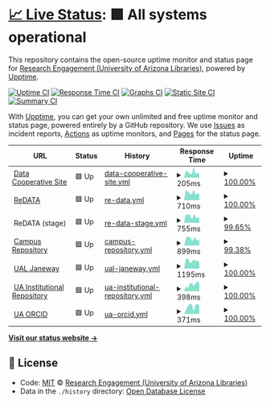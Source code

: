 # [📈 Live Status](https://UAL-RE.github.io/uptime): <!--live status--> **🟩 All systems operational**

This repository contains the open-source uptime monitor and status page for [Research Engagement (University of Arizona Libraries)](https://new.library.arizona.edu/departments/odis), powered by [Upptime](https://github.com/upptime/upptime).

[![Uptime CI](https://github.com/koj-co/upptime/workflows/Uptime%20CI/badge.svg)](https://github.com/koj-co/upptime/actions?query=workflow%3A%22Uptime+CI%22)
[![Response Time CI](https://github.com/koj-co/upptime/workflows/Response%20Time%20CI/badge.svg)](https://github.com/koj-co/upptime/actions?query=workflow%3A%22Response+Time+CI%22)
[![Graphs CI](https://github.com/koj-co/upptime/workflows/Graphs%20CI/badge.svg)](https://github.com/koj-co/upptime/actions?query=workflow%3A%22Graphs+CI%22)
[![Static Site CI](https://github.com/koj-co/upptime/workflows/Static%20Site%20CI/badge.svg)](https://github.com/koj-co/upptime/actions?query=workflow%3A%22Static+Site+CI%22)
[![Summary CI](https://github.com/koj-co/upptime/workflows/Summary%20CI/badge.svg)](https://github.com/koj-co/upptime/actions?query=workflow%3A%22Summary+CI%22)

With [Upptime](https://upptime.js.org), you can get your own unlimited and free uptime monitor and status page, powered entirely by a GitHub repository. We use [Issues](https://github.com/UAL-RE/uptime/issues) as incident reports, [Actions](https://github.com/UAL-RE/uptime/actions) as uptime monitors, and [Pages](https://UAL-RE.github.io/uptime) for the status page.

<!--start: status pages-->
<!-- This summary is generated by Upptime (https://github.com/upptime/upptime) -->
<!-- Do not edit this manually, your changes will be overwritten -->
<!-- prettier-ignore -->
| URL | Status | History | Response Time | Uptime |
| --- | ------ | ------- | ------------- | ------ |
| <img alt="" src="https://favicons.githubusercontent.com/data.library.arizona.edu" height="13"> [Data Cooperative Site](https://data.library.arizona.edu) | 🟩 Up | [data-cooperative-site.yml](https://github.com/UAL-RE/uptime/commits/HEAD/history/data-cooperative-site.yml) | <details><summary><img alt="Response time graph" src="./graphs/data-cooperative-site/response-time-week.png" height="20"> 205ms</summary><br><a href="https://UAL-RE.github.io/uptime/history/data-cooperative-site"><img alt="Response time 203" src="https://img.shields.io/endpoint?url=https%3A%2F%2Fraw.githubusercontent.com%2FUAL-RE%2Fuptime%2FHEAD%2Fapi%2Fdata-cooperative-site%2Fresponse-time.json"></a><br><a href="https://UAL-RE.github.io/uptime/history/data-cooperative-site"><img alt="24-hour response time 128" src="https://img.shields.io/endpoint?url=https%3A%2F%2Fraw.githubusercontent.com%2FUAL-RE%2Fuptime%2FHEAD%2Fapi%2Fdata-cooperative-site%2Fresponse-time-day.json"></a><br><a href="https://UAL-RE.github.io/uptime/history/data-cooperative-site"><img alt="7-day response time 205" src="https://img.shields.io/endpoint?url=https%3A%2F%2Fraw.githubusercontent.com%2FUAL-RE%2Fuptime%2FHEAD%2Fapi%2Fdata-cooperative-site%2Fresponse-time-week.json"></a><br><a href="https://UAL-RE.github.io/uptime/history/data-cooperative-site"><img alt="30-day response time 218" src="https://img.shields.io/endpoint?url=https%3A%2F%2Fraw.githubusercontent.com%2FUAL-RE%2Fuptime%2FHEAD%2Fapi%2Fdata-cooperative-site%2Fresponse-time-month.json"></a><br><a href="https://UAL-RE.github.io/uptime/history/data-cooperative-site"><img alt="1-year response time 202" src="https://img.shields.io/endpoint?url=https%3A%2F%2Fraw.githubusercontent.com%2FUAL-RE%2Fuptime%2FHEAD%2Fapi%2Fdata-cooperative-site%2Fresponse-time-year.json"></a></details> | <details><summary><a href="https://UAL-RE.github.io/uptime/history/data-cooperative-site">100.00%</a></summary><a href="https://UAL-RE.github.io/uptime/history/data-cooperative-site"><img alt="All-time uptime 99.99%" src="https://img.shields.io/endpoint?url=https%3A%2F%2Fraw.githubusercontent.com%2FUAL-RE%2Fuptime%2FHEAD%2Fapi%2Fdata-cooperative-site%2Fuptime.json"></a><br><a href="https://UAL-RE.github.io/uptime/history/data-cooperative-site"><img alt="24-hour uptime 100.00%" src="https://img.shields.io/endpoint?url=https%3A%2F%2Fraw.githubusercontent.com%2FUAL-RE%2Fuptime%2FHEAD%2Fapi%2Fdata-cooperative-site%2Fuptime-day.json"></a><br><a href="https://UAL-RE.github.io/uptime/history/data-cooperative-site"><img alt="7-day uptime 100.00%" src="https://img.shields.io/endpoint?url=https%3A%2F%2Fraw.githubusercontent.com%2FUAL-RE%2Fuptime%2FHEAD%2Fapi%2Fdata-cooperative-site%2Fuptime-week.json"></a><br><a href="https://UAL-RE.github.io/uptime/history/data-cooperative-site"><img alt="30-day uptime 99.95%" src="https://img.shields.io/endpoint?url=https%3A%2F%2Fraw.githubusercontent.com%2FUAL-RE%2Fuptime%2FHEAD%2Fapi%2Fdata-cooperative-site%2Fuptime-month.json"></a><br><a href="https://UAL-RE.github.io/uptime/history/data-cooperative-site"><img alt="1-year uptime 99.99%" src="https://img.shields.io/endpoint?url=https%3A%2F%2Fraw.githubusercontent.com%2FUAL-RE%2Fuptime%2FHEAD%2Fapi%2Fdata-cooperative-site%2Fuptime-year.json"></a></details>
| <img alt="" src="https://favicons.githubusercontent.com/arizona.figshare.com" height="13"> [ReDATA](https://arizona.figshare.com) | 🟩 Up | [re-data.yml](https://github.com/UAL-RE/uptime/commits/HEAD/history/re-data.yml) | <details><summary><img alt="Response time graph" src="./graphs/re-data/response-time-week.png" height="20"> 710ms</summary><br><a href="https://UAL-RE.github.io/uptime/history/re-data"><img alt="Response time 772" src="https://img.shields.io/endpoint?url=https%3A%2F%2Fraw.githubusercontent.com%2FUAL-RE%2Fuptime%2FHEAD%2Fapi%2Fre-data%2Fresponse-time.json"></a><br><a href="https://UAL-RE.github.io/uptime/history/re-data"><img alt="24-hour response time 829" src="https://img.shields.io/endpoint?url=https%3A%2F%2Fraw.githubusercontent.com%2FUAL-RE%2Fuptime%2FHEAD%2Fapi%2Fre-data%2Fresponse-time-day.json"></a><br><a href="https://UAL-RE.github.io/uptime/history/re-data"><img alt="7-day response time 710" src="https://img.shields.io/endpoint?url=https%3A%2F%2Fraw.githubusercontent.com%2FUAL-RE%2Fuptime%2FHEAD%2Fapi%2Fre-data%2Fresponse-time-week.json"></a><br><a href="https://UAL-RE.github.io/uptime/history/re-data"><img alt="30-day response time 818" src="https://img.shields.io/endpoint?url=https%3A%2F%2Fraw.githubusercontent.com%2FUAL-RE%2Fuptime%2FHEAD%2Fapi%2Fre-data%2Fresponse-time-month.json"></a><br><a href="https://UAL-RE.github.io/uptime/history/re-data"><img alt="1-year response time 776" src="https://img.shields.io/endpoint?url=https%3A%2F%2Fraw.githubusercontent.com%2FUAL-RE%2Fuptime%2FHEAD%2Fapi%2Fre-data%2Fresponse-time-year.json"></a></details> | <details><summary><a href="https://UAL-RE.github.io/uptime/history/re-data">100.00%</a></summary><a href="https://UAL-RE.github.io/uptime/history/re-data"><img alt="All-time uptime 99.97%" src="https://img.shields.io/endpoint?url=https%3A%2F%2Fraw.githubusercontent.com%2FUAL-RE%2Fuptime%2FHEAD%2Fapi%2Fre-data%2Fuptime.json"></a><br><a href="https://UAL-RE.github.io/uptime/history/re-data"><img alt="24-hour uptime 100.00%" src="https://img.shields.io/endpoint?url=https%3A%2F%2Fraw.githubusercontent.com%2FUAL-RE%2Fuptime%2FHEAD%2Fapi%2Fre-data%2Fuptime-day.json"></a><br><a href="https://UAL-RE.github.io/uptime/history/re-data"><img alt="7-day uptime 100.00%" src="https://img.shields.io/endpoint?url=https%3A%2F%2Fraw.githubusercontent.com%2FUAL-RE%2Fuptime%2FHEAD%2Fapi%2Fre-data%2Fuptime-week.json"></a><br><a href="https://UAL-RE.github.io/uptime/history/re-data"><img alt="30-day uptime 100.00%" src="https://img.shields.io/endpoint?url=https%3A%2F%2Fraw.githubusercontent.com%2FUAL-RE%2Fuptime%2FHEAD%2Fapi%2Fre-data%2Fuptime-month.json"></a><br><a href="https://UAL-RE.github.io/uptime/history/re-data"><img alt="1-year uptime 100.00%" src="https://img.shields.io/endpoint?url=https%3A%2F%2Fraw.githubusercontent.com%2FUAL-RE%2Fuptime%2FHEAD%2Fapi%2Fre-data%2Fuptime-year.json"></a></details>
| <img alt="" src="https://favicons.githubusercontent.com/null" height="13"> ReDATA (stage) | 🟩 Up | [re-data-stage.yml](https://github.com/UAL-RE/uptime/commits/HEAD/history/re-data-stage.yml) | <details><summary><img alt="Response time graph" src="./graphs/re-data-stage/response-time-week.png" height="20"> 755ms</summary><br><a href="https://UAL-RE.github.io/uptime/history/re-data-stage"><img alt="Response time 798" src="https://img.shields.io/endpoint?url=https%3A%2F%2Fraw.githubusercontent.com%2FUAL-RE%2Fuptime%2FHEAD%2Fapi%2Fre-data-stage%2Fresponse-time.json"></a><br><a href="https://UAL-RE.github.io/uptime/history/re-data-stage"><img alt="24-hour response time 889" src="https://img.shields.io/endpoint?url=https%3A%2F%2Fraw.githubusercontent.com%2FUAL-RE%2Fuptime%2FHEAD%2Fapi%2Fre-data-stage%2Fresponse-time-day.json"></a><br><a href="https://UAL-RE.github.io/uptime/history/re-data-stage"><img alt="7-day response time 755" src="https://img.shields.io/endpoint?url=https%3A%2F%2Fraw.githubusercontent.com%2FUAL-RE%2Fuptime%2FHEAD%2Fapi%2Fre-data-stage%2Fresponse-time-week.json"></a><br><a href="https://UAL-RE.github.io/uptime/history/re-data-stage"><img alt="30-day response time 839" src="https://img.shields.io/endpoint?url=https%3A%2F%2Fraw.githubusercontent.com%2FUAL-RE%2Fuptime%2FHEAD%2Fapi%2Fre-data-stage%2Fresponse-time-month.json"></a><br><a href="https://UAL-RE.github.io/uptime/history/re-data-stage"><img alt="1-year response time 820" src="https://img.shields.io/endpoint?url=https%3A%2F%2Fraw.githubusercontent.com%2FUAL-RE%2Fuptime%2FHEAD%2Fapi%2Fre-data-stage%2Fresponse-time-year.json"></a></details> | <details><summary><a href="https://UAL-RE.github.io/uptime/history/re-data-stage">99.65%</a></summary><a href="https://UAL-RE.github.io/uptime/history/re-data-stage"><img alt="All-time uptime 99.78%" src="https://img.shields.io/endpoint?url=https%3A%2F%2Fraw.githubusercontent.com%2FUAL-RE%2Fuptime%2FHEAD%2Fapi%2Fre-data-stage%2Fuptime.json"></a><br><a href="https://UAL-RE.github.io/uptime/history/re-data-stage"><img alt="24-hour uptime 100.00%" src="https://img.shields.io/endpoint?url=https%3A%2F%2Fraw.githubusercontent.com%2FUAL-RE%2Fuptime%2FHEAD%2Fapi%2Fre-data-stage%2Fuptime-day.json"></a><br><a href="https://UAL-RE.github.io/uptime/history/re-data-stage"><img alt="7-day uptime 99.65%" src="https://img.shields.io/endpoint?url=https%3A%2F%2Fraw.githubusercontent.com%2FUAL-RE%2Fuptime%2FHEAD%2Fapi%2Fre-data-stage%2Fuptime-week.json"></a><br><a href="https://UAL-RE.github.io/uptime/history/re-data-stage"><img alt="30-day uptime 99.92%" src="https://img.shields.io/endpoint?url=https%3A%2F%2Fraw.githubusercontent.com%2FUAL-RE%2Fuptime%2FHEAD%2Fapi%2Fre-data-stage%2Fuptime-month.json"></a><br><a href="https://UAL-RE.github.io/uptime/history/re-data-stage"><img alt="1-year uptime 99.99%" src="https://img.shields.io/endpoint?url=https%3A%2F%2Fraw.githubusercontent.com%2FUAL-RE%2Fuptime%2FHEAD%2Fapi%2Fre-data-stage%2Fuptime-year.json"></a></details>
| <img alt="" src="https://favicons.githubusercontent.com/repository.arizona.edu" height="13"> [Campus Repository](https://repository.arizona.edu/) | 🟩 Up | [campus-repository.yml](https://github.com/UAL-RE/uptime/commits/HEAD/history/campus-repository.yml) | <details><summary><img alt="Response time graph" src="./graphs/campus-repository/response-time-week.png" height="20"> 899ms</summary><br><a href="https://UAL-RE.github.io/uptime/history/campus-repository"><img alt="Response time 1178" src="https://img.shields.io/endpoint?url=https%3A%2F%2Fraw.githubusercontent.com%2FUAL-RE%2Fuptime%2FHEAD%2Fapi%2Fcampus-repository%2Fresponse-time.json"></a><br><a href="https://UAL-RE.github.io/uptime/history/campus-repository"><img alt="24-hour response time 1062" src="https://img.shields.io/endpoint?url=https%3A%2F%2Fraw.githubusercontent.com%2FUAL-RE%2Fuptime%2FHEAD%2Fapi%2Fcampus-repository%2Fresponse-time-day.json"></a><br><a href="https://UAL-RE.github.io/uptime/history/campus-repository"><img alt="7-day response time 899" src="https://img.shields.io/endpoint?url=https%3A%2F%2Fraw.githubusercontent.com%2FUAL-RE%2Fuptime%2FHEAD%2Fapi%2Fcampus-repository%2Fresponse-time-week.json"></a><br><a href="https://UAL-RE.github.io/uptime/history/campus-repository"><img alt="30-day response time 1167" src="https://img.shields.io/endpoint?url=https%3A%2F%2Fraw.githubusercontent.com%2FUAL-RE%2Fuptime%2FHEAD%2Fapi%2Fcampus-repository%2Fresponse-time-month.json"></a><br><a href="https://UAL-RE.github.io/uptime/history/campus-repository"><img alt="1-year response time 1226" src="https://img.shields.io/endpoint?url=https%3A%2F%2Fraw.githubusercontent.com%2FUAL-RE%2Fuptime%2FHEAD%2Fapi%2Fcampus-repository%2Fresponse-time-year.json"></a></details> | <details><summary><a href="https://UAL-RE.github.io/uptime/history/campus-repository">99.38%</a></summary><a href="https://UAL-RE.github.io/uptime/history/campus-repository"><img alt="All-time uptime 99.76%" src="https://img.shields.io/endpoint?url=https%3A%2F%2Fraw.githubusercontent.com%2FUAL-RE%2Fuptime%2FHEAD%2Fapi%2Fcampus-repository%2Fuptime.json"></a><br><a href="https://UAL-RE.github.io/uptime/history/campus-repository"><img alt="24-hour uptime 100.00%" src="https://img.shields.io/endpoint?url=https%3A%2F%2Fraw.githubusercontent.com%2FUAL-RE%2Fuptime%2FHEAD%2Fapi%2Fcampus-repository%2Fuptime-day.json"></a><br><a href="https://UAL-RE.github.io/uptime/history/campus-repository"><img alt="7-day uptime 99.38%" src="https://img.shields.io/endpoint?url=https%3A%2F%2Fraw.githubusercontent.com%2FUAL-RE%2Fuptime%2FHEAD%2Fapi%2Fcampus-repository%2Fuptime-week.json"></a><br><a href="https://UAL-RE.github.io/uptime/history/campus-repository"><img alt="30-day uptime 99.59%" src="https://img.shields.io/endpoint?url=https%3A%2F%2Fraw.githubusercontent.com%2FUAL-RE%2Fuptime%2FHEAD%2Fapi%2Fcampus-repository%2Fuptime-month.json"></a><br><a href="https://UAL-RE.github.io/uptime/history/campus-repository"><img alt="1-year uptime 99.62%" src="https://img.shields.io/endpoint?url=https%3A%2F%2Fraw.githubusercontent.com%2FUAL-RE%2Fuptime%2FHEAD%2Fapi%2Fcampus-repository%2Fuptime-year.json"></a></details>
| <img alt="" src="https://favicons.githubusercontent.com/journals.librarypublishing.arizona.edu" height="13"> [UAL Janeway](https://journals.librarypublishing.arizona.edu/) | 🟩 Up | [ual-janeway.yml](https://github.com/UAL-RE/uptime/commits/HEAD/history/ual-janeway.yml) | <details><summary><img alt="Response time graph" src="./graphs/ual-janeway/response-time-week.png" height="20"> 1195ms</summary><br><a href="https://UAL-RE.github.io/uptime/history/ual-janeway"><img alt="Response time 1190" src="https://img.shields.io/endpoint?url=https%3A%2F%2Fraw.githubusercontent.com%2FUAL-RE%2Fuptime%2FHEAD%2Fapi%2Fual-janeway%2Fresponse-time.json"></a><br><a href="https://UAL-RE.github.io/uptime/history/ual-janeway"><img alt="24-hour response time 1212" src="https://img.shields.io/endpoint?url=https%3A%2F%2Fraw.githubusercontent.com%2FUAL-RE%2Fuptime%2FHEAD%2Fapi%2Fual-janeway%2Fresponse-time-day.json"></a><br><a href="https://UAL-RE.github.io/uptime/history/ual-janeway"><img alt="7-day response time 1195" src="https://img.shields.io/endpoint?url=https%3A%2F%2Fraw.githubusercontent.com%2FUAL-RE%2Fuptime%2FHEAD%2Fapi%2Fual-janeway%2Fresponse-time-week.json"></a><br><a href="https://UAL-RE.github.io/uptime/history/ual-janeway"><img alt="30-day response time 1165" src="https://img.shields.io/endpoint?url=https%3A%2F%2Fraw.githubusercontent.com%2FUAL-RE%2Fuptime%2FHEAD%2Fapi%2Fual-janeway%2Fresponse-time-month.json"></a><br><a href="https://UAL-RE.github.io/uptime/history/ual-janeway"><img alt="1-year response time 1123" src="https://img.shields.io/endpoint?url=https%3A%2F%2Fraw.githubusercontent.com%2FUAL-RE%2Fuptime%2FHEAD%2Fapi%2Fual-janeway%2Fresponse-time-year.json"></a></details> | <details><summary><a href="https://UAL-RE.github.io/uptime/history/ual-janeway">100.00%</a></summary><a href="https://UAL-RE.github.io/uptime/history/ual-janeway"><img alt="All-time uptime 99.98%" src="https://img.shields.io/endpoint?url=https%3A%2F%2Fraw.githubusercontent.com%2FUAL-RE%2Fuptime%2FHEAD%2Fapi%2Fual-janeway%2Fuptime.json"></a><br><a href="https://UAL-RE.github.io/uptime/history/ual-janeway"><img alt="24-hour uptime 100.00%" src="https://img.shields.io/endpoint?url=https%3A%2F%2Fraw.githubusercontent.com%2FUAL-RE%2Fuptime%2FHEAD%2Fapi%2Fual-janeway%2Fuptime-day.json"></a><br><a href="https://UAL-RE.github.io/uptime/history/ual-janeway"><img alt="7-day uptime 100.00%" src="https://img.shields.io/endpoint?url=https%3A%2F%2Fraw.githubusercontent.com%2FUAL-RE%2Fuptime%2FHEAD%2Fapi%2Fual-janeway%2Fuptime-week.json"></a><br><a href="https://UAL-RE.github.io/uptime/history/ual-janeway"><img alt="30-day uptime 99.98%" src="https://img.shields.io/endpoint?url=https%3A%2F%2Fraw.githubusercontent.com%2FUAL-RE%2Fuptime%2FHEAD%2Fapi%2Fual-janeway%2Fuptime-month.json"></a><br><a href="https://UAL-RE.github.io/uptime/history/ual-janeway"><img alt="1-year uptime 99.97%" src="https://img.shields.io/endpoint?url=https%3A%2F%2Fraw.githubusercontent.com%2FUAL-RE%2Fuptime%2FHEAD%2Fapi%2Fual-janeway%2Fuptime-year.json"></a></details>
| <img alt="" src="https://favicons.githubusercontent.com/uair.library.arizona.edu" height="13"> [UA Institutional Repository](https://uair.library.arizona.edu/) | 🟩 Up | [ua-institutional-repository.yml](https://github.com/UAL-RE/uptime/commits/HEAD/history/ua-institutional-repository.yml) | <details><summary><img alt="Response time graph" src="./graphs/ua-institutional-repository/response-time-week.png" height="20"> 398ms</summary><br><a href="https://UAL-RE.github.io/uptime/history/ua-institutional-repository"><img alt="Response time 414" src="https://img.shields.io/endpoint?url=https%3A%2F%2Fraw.githubusercontent.com%2FUAL-RE%2Fuptime%2FHEAD%2Fapi%2Fua-institutional-repository%2Fresponse-time.json"></a><br><a href="https://UAL-RE.github.io/uptime/history/ua-institutional-repository"><img alt="24-hour response time 306" src="https://img.shields.io/endpoint?url=https%3A%2F%2Fraw.githubusercontent.com%2FUAL-RE%2Fuptime%2FHEAD%2Fapi%2Fua-institutional-repository%2Fresponse-time-day.json"></a><br><a href="https://UAL-RE.github.io/uptime/history/ua-institutional-repository"><img alt="7-day response time 398" src="https://img.shields.io/endpoint?url=https%3A%2F%2Fraw.githubusercontent.com%2FUAL-RE%2Fuptime%2FHEAD%2Fapi%2Fua-institutional-repository%2Fresponse-time-week.json"></a><br><a href="https://UAL-RE.github.io/uptime/history/ua-institutional-repository"><img alt="30-day response time 402" src="https://img.shields.io/endpoint?url=https%3A%2F%2Fraw.githubusercontent.com%2FUAL-RE%2Fuptime%2FHEAD%2Fapi%2Fua-institutional-repository%2Fresponse-time-month.json"></a><br><a href="https://UAL-RE.github.io/uptime/history/ua-institutional-repository"><img alt="1-year response time 413" src="https://img.shields.io/endpoint?url=https%3A%2F%2Fraw.githubusercontent.com%2FUAL-RE%2Fuptime%2FHEAD%2Fapi%2Fua-institutional-repository%2Fresponse-time-year.json"></a></details> | <details><summary><a href="https://UAL-RE.github.io/uptime/history/ua-institutional-repository">100.00%</a></summary><a href="https://UAL-RE.github.io/uptime/history/ua-institutional-repository"><img alt="All-time uptime 96.36%" src="https://img.shields.io/endpoint?url=https%3A%2F%2Fraw.githubusercontent.com%2FUAL-RE%2Fuptime%2FHEAD%2Fapi%2Fua-institutional-repository%2Fuptime.json"></a><br><a href="https://UAL-RE.github.io/uptime/history/ua-institutional-repository"><img alt="24-hour uptime 100.00%" src="https://img.shields.io/endpoint?url=https%3A%2F%2Fraw.githubusercontent.com%2FUAL-RE%2Fuptime%2FHEAD%2Fapi%2Fua-institutional-repository%2Fuptime-day.json"></a><br><a href="https://UAL-RE.github.io/uptime/history/ua-institutional-repository"><img alt="7-day uptime 100.00%" src="https://img.shields.io/endpoint?url=https%3A%2F%2Fraw.githubusercontent.com%2FUAL-RE%2Fuptime%2FHEAD%2Fapi%2Fua-institutional-repository%2Fuptime-week.json"></a><br><a href="https://UAL-RE.github.io/uptime/history/ua-institutional-repository"><img alt="30-day uptime 99.94%" src="https://img.shields.io/endpoint?url=https%3A%2F%2Fraw.githubusercontent.com%2FUAL-RE%2Fuptime%2FHEAD%2Fapi%2Fua-institutional-repository%2Fuptime-month.json"></a><br><a href="https://UAL-RE.github.io/uptime/history/ua-institutional-repository"><img alt="1-year uptime 94.30%" src="https://img.shields.io/endpoint?url=https%3A%2F%2Fraw.githubusercontent.com%2FUAL-RE%2Fuptime%2FHEAD%2Fapi%2Fua-institutional-repository%2Fuptime-year.json"></a></details>
| <img alt="" src="https://favicons.githubusercontent.com/orcid.arizona.edu" height="13"> [UA ORCID](https://orcid.arizona.edu) | 🟩 Up | [ua-orcid.yml](https://github.com/UAL-RE/uptime/commits/HEAD/history/ua-orcid.yml) | <details><summary><img alt="Response time graph" src="./graphs/ua-orcid/response-time-week.png" height="20"> 371ms</summary><br><a href="https://UAL-RE.github.io/uptime/history/ua-orcid"><img alt="Response time 357" src="https://img.shields.io/endpoint?url=https%3A%2F%2Fraw.githubusercontent.com%2FUAL-RE%2Fuptime%2FHEAD%2Fapi%2Fua-orcid%2Fresponse-time.json"></a><br><a href="https://UAL-RE.github.io/uptime/history/ua-orcid"><img alt="24-hour response time 222" src="https://img.shields.io/endpoint?url=https%3A%2F%2Fraw.githubusercontent.com%2FUAL-RE%2Fuptime%2FHEAD%2Fapi%2Fua-orcid%2Fresponse-time-day.json"></a><br><a href="https://UAL-RE.github.io/uptime/history/ua-orcid"><img alt="7-day response time 371" src="https://img.shields.io/endpoint?url=https%3A%2F%2Fraw.githubusercontent.com%2FUAL-RE%2Fuptime%2FHEAD%2Fapi%2Fua-orcid%2Fresponse-time-week.json"></a><br><a href="https://UAL-RE.github.io/uptime/history/ua-orcid"><img alt="30-day response time 323" src="https://img.shields.io/endpoint?url=https%3A%2F%2Fraw.githubusercontent.com%2FUAL-RE%2Fuptime%2FHEAD%2Fapi%2Fua-orcid%2Fresponse-time-month.json"></a><br><a href="https://UAL-RE.github.io/uptime/history/ua-orcid"><img alt="1-year response time 357" src="https://img.shields.io/endpoint?url=https%3A%2F%2Fraw.githubusercontent.com%2FUAL-RE%2Fuptime%2FHEAD%2Fapi%2Fua-orcid%2Fresponse-time-year.json"></a></details> | <details><summary><a href="https://UAL-RE.github.io/uptime/history/ua-orcid">100.00%</a></summary><a href="https://UAL-RE.github.io/uptime/history/ua-orcid"><img alt="All-time uptime 100.00%" src="https://img.shields.io/endpoint?url=https%3A%2F%2Fraw.githubusercontent.com%2FUAL-RE%2Fuptime%2FHEAD%2Fapi%2Fua-orcid%2Fuptime.json"></a><br><a href="https://UAL-RE.github.io/uptime/history/ua-orcid"><img alt="24-hour uptime 100.00%" src="https://img.shields.io/endpoint?url=https%3A%2F%2Fraw.githubusercontent.com%2FUAL-RE%2Fuptime%2FHEAD%2Fapi%2Fua-orcid%2Fuptime-day.json"></a><br><a href="https://UAL-RE.github.io/uptime/history/ua-orcid"><img alt="7-day uptime 100.00%" src="https://img.shields.io/endpoint?url=https%3A%2F%2Fraw.githubusercontent.com%2FUAL-RE%2Fuptime%2FHEAD%2Fapi%2Fua-orcid%2Fuptime-week.json"></a><br><a href="https://UAL-RE.github.io/uptime/history/ua-orcid"><img alt="30-day uptime 100.00%" src="https://img.shields.io/endpoint?url=https%3A%2F%2Fraw.githubusercontent.com%2FUAL-RE%2Fuptime%2FHEAD%2Fapi%2Fua-orcid%2Fuptime-month.json"></a><br><a href="https://UAL-RE.github.io/uptime/history/ua-orcid"><img alt="1-year uptime 100.00%" src="https://img.shields.io/endpoint?url=https%3A%2F%2Fraw.githubusercontent.com%2FUAL-RE%2Fuptime%2FHEAD%2Fapi%2Fua-orcid%2Fuptime-year.json"></a></details>

<!--end: status pages-->

[**Visit our status website →**](https://UAL-RE.github.io/uptime)

## 📄 License

- Code: [MIT](./LICENSE) © [Research Engagement (University of Arizona Libraries)](https://new.library.arizona.edu/departments/odis)
- Data in the `./history` directory: [Open Database License](https://opendatacommons.org/licenses/odbl/1-0/)
